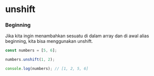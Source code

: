 # unshift

### Beginning

Jika kita ingin menambahkan sesuatu di dalam array dan di awal alias beginning, kita bisa menggunakan unshift.

```javascript
const numbers = [5, 6];

numbers.unshift(1, 2);

console.log(numbers); // [1, 2, 5, 6]
```